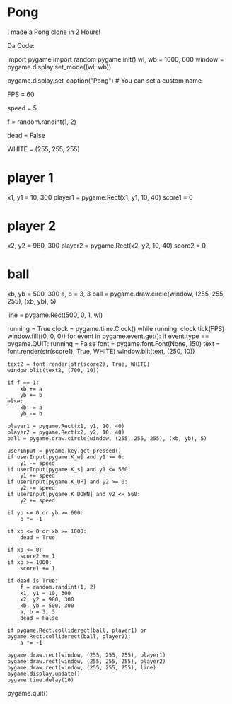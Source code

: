 # Pong
I made a Pong clone in 2 Hours!

Da Code:

import pygame
import random
pygame.init()
wl, wb = 1000, 600
window = pygame.display.set_mode((wl, wb))

pygame.display.set_caption("Pong")  # You can set a custom name

FPS = 60

speed = 5

f = random.randint(1, 2)

dead = False

WHITE = (255, 255, 255)

# player 1
x1, y1 = 10, 300
player1 = pygame.Rect(x1, y1, 10, 40)
score1 = 0
# player 2
x2, y2 = 980, 300
player2 = pygame.Rect(x2, y2, 10, 40)
score2 = 0
# ball
xb, yb = 500, 300
a, b = 3, 3
ball = pygame.draw.circle(window, (255, 255, 255), (xb, yb), 5)

line = pygame.Rect(500, 0, 1, wl)

running = True
clock = pygame.time.Clock()
while running:
    clock.tick(FPS)
    window.fill((0, 0, 0))
    for event in pygame.event.get():
        if event.type == pygame.QUIT:
            running = False
    font = pygame.font.Font(None, 150)
    text = font.render(str(score1), True, WHITE)
    window.blit(text, (250, 10))

    text2 = font.render(str(score2), True, WHITE)
    window.blit(text2, (700, 10))

    if f == 1:
        xb += a
        yb += b
    else:
        xb -= a
        yb -= b

    player1 = pygame.Rect(x1, y1, 10, 40)
    player2 = pygame.Rect(x2, y2, 10, 40)
    ball = pygame.draw.circle(window, (255, 255, 255), (xb, yb), 5)

    userInput = pygame.key.get_pressed()
    if userInput[pygame.K_w] and y1 >= 0:
        y1 -= speed
    if userInput[pygame.K_s] and y1 <= 560:
        y1 += speed
    if userInput[pygame.K_UP] and y2 >= 0:
        y2 -= speed
    if userInput[pygame.K_DOWN] and y2 <= 560:
        y2 += speed

    if yb <= 0 or yb >= 600:
        b *= -1

    if xb <= 0 or xb >= 1000:
        dead = True

    if xb <= 0:
        score2 += 1
    if xb >= 1000:
        score1 += 1

    if dead is True:
        f = random.randint(1, 2)
        x1, y1 = 10, 300
        x2, y2 = 980, 300
        xb, yb = 500, 300
        a, b = 3, 3
        dead = False

    if pygame.Rect.colliderect(ball, player1) or pygame.Rect.colliderect(ball, player2):
        a *= -1

    pygame.draw.rect(window, (255, 255, 255), player1)
    pygame.draw.rect(window, (255, 255, 255), player2)
    pygame.draw.rect(window, (255, 255, 255), line)
    pygame.display.update()
    pygame.time.delay(10)
pygame.quit()

